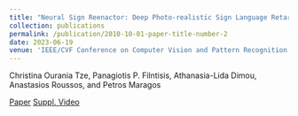 ```yaml
---
title: "Neural Sign Reenactor: Deep Photo-realistic Sign Language Retargeting"
collection: publications
permalink: /publication/2010-10-01-paper-title-number-2
date: 2023-06-19
venue: 'IEEE/CVF Conference on Computer Vision and Pattern Recognition Workshops (CVPRW)'
---
```

Christina Ourania Tze, Panagiotis P. Filntisis, Athanasia-Lida Dimou, Anastasios Roussos, and Petros Maragos

[Paper](http://raniatze.github.io/files/paper2.pdf)
[Suppl. Video](https://youtu.be/xKAfguacOkE)

